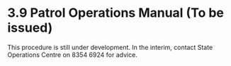 # 3.9 Patrol Operations Manual (To be issued)

This procedure is still under development. In the interim, contact State Operations Centre on 8354 6924 for advice.